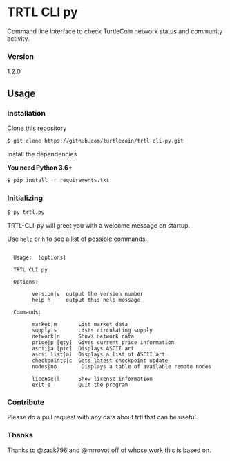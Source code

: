 # TRTL CLI py

Command line interface to check TurtleCoin network status and community activity.

### Version
1.2.0

## Usage

### Installation
Clone this repository

```sh
$ git clone https://github.com/turtlecoin/trtl-cli-py.git
```

Install the dependencies

**You need Python 3.6+**

```sh
$ pip install -r requirements.txt
```

### Initializing

```sh
$ py trtl.py
```

TRTL-CLI-py will greet you with a welcome message on startup.

Use `help` or `h` to see a list of possible commands.

```

  Usage:  [options]

  TRTL CLI py

  Options:

        version|v  output the version number
        help|h     output this help message

  Commands:

        market|m       List market data
        supply|s       Lists circulating supply
        network|n      Shows network data
        price|p [qty]  Gives current price information
        ascii|a [pic]  Displays ASCII art
        ascii list|al  Displays a list of ASCII art
        checkpoints|c  Gets latest checkpoint update
        nodes|no        Displays a table of available remote nodes

        license|l      Show license information
        exit|e         Quit the program
``` 

### Contribute

Please do a pull request with any data about trtl that can be useful.

### Thanks

Thanks to @zack796 and @mrrovot off of whose work this is based on.
